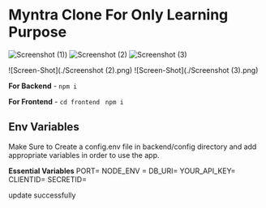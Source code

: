 ﻿# Myntra Clone For Only Learning Purpose

![Screenshot (1)](https://github.com/peeyush21june/myntra_clone/assets/78106366/f2a97c4f-c3bd-4590-97da-44fef6672dda))
![Screenshot (2)](https://github.com/peeyush21june/myntra_clone/assets/78106366/0a808f37-9aee-4be5-bfa0-81ee60d524f1)
![Screenshot (3)](https://github.com/peeyush21june/myntra_clone/assets/78106366/a9c9fc0c-0e1b-4c8b-b8c9-18d948297d74)



![Screen-Shot](./Screenshot (2).png)
![Screen-Shot](./Screenshot (3).png)

**For Backend** - `npm i`

**For Frontend** - `cd frontend` ` npm i`

## Env Variables

Make Sure to Create a config.env file in backend/config directory and add appropriate variables in order to use the app.

**Essential Variables**
PORT=
NODE_ENV =
DB_URI=
YOUR_API_KEY=
CLIENTID=
SECRETID=

update successfully
